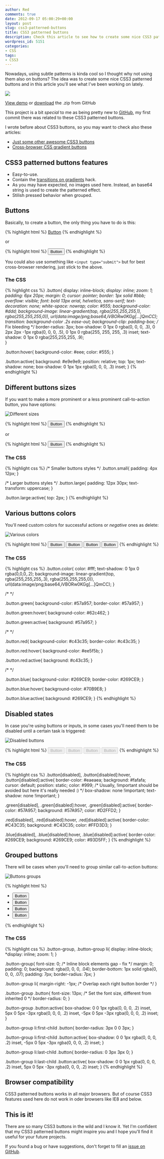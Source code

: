 ```yaml
---
author: Red
comments: true
date: 2012-09-17 05:00:29+00:00
layout: post
slug: css3-patterned-buttons
title: CSS3 patterned buttons
description: Check this article to see how to create some nice CSS3 patterned buttons.
wordpress_id: 5151
categories:
- CSS
tags:
- CSS3
---
```


Nowadays, using subtle patterns is kinda cool so I thought why not using them also on buttons? The idea was to create some nice CSS3 patterned buttons and in this article you'll see what I've been working on lately.

![](/wp-content/uploads/2012/09/css3-patterned-buttons.png)

<!-- more -->

[View demo](/wp-content/uploads/2012/09/css3-patterned-buttons-demo.html)
or [download](https://github.com/catalinred/css3-patterned-buttons) the .zip from GitHub

This project is a bit _special_ to me as being pretty new to [GitHub](https://github.com/catalinred), my first commit there was related to these CSS3 patterned buttons.

I wrote before about CSS3 buttons, so you may want to check also these articles:
	
  * [Just some other awesome CSS3 buttons](http://www.red-team-design.com/just-another-awesome-css3-buttons)	
  * [Cross-browser CSS gradient buttons](http://www.red-team-design.com/cross-browser-css-gradient-buttons)

## CSS3 patterned buttons features
	
  * Easy-to-use.	
  * Contain the [transitions on gradients](http://www.red-team-design.com/faking-transitions-on-gradients) hack.	
  * As you may have expected, no images used here. Instead, an base64 string is used to create the patterned effect.	
  * Stilish pressed behavior when grouped.

## Buttons

Basically, to create a button, the only thing you have to do is this:
    
{% highlight html %}
<a href="" class="button">Button</a>
{% endhighlight %}

or

{% highlight html %}
<button class="button">Button</button>
{% endhighlight %}

You could also use something like `<input type="submit">` but for best cross-browser rendering, just stick to the above.

### The CSS

{% highlight css %}
.button{
  display: inline-block;
  *display: inline;
  zoom: 1;
  padding: 6px 20px;
  margin: 0;
  cursor: pointer;
  border: 1px solid #bbb;
  overflow: visible;
  font: bold 13px arial, helvetica, sans-serif;
  text-decoration: none;
  white-space: nowrap;
  color: #555;
  background-color: #ddd;
  background-image: linear-gradient(top, rgba(255,255,255,1),
                                         rgba(255,255,255,0)),
                    url(data:image/png;base64,iVBORw0KGg[...]QmCC); 
  transition: background-color .2s ease-out;
  background-clip: padding-box; /* Fix bleeding */
  border-radius: 3px;
  box-shadow: 0 1px 0 rgba(0, 0, 0, .3),
              0 2px 2px -1px rgba(0, 0, 0, .5),
              0 1px 0 rgba(255, 255, 255, .3) inset;
  text-shadow: 0 1px 0 rgba(255,255,255, .9);  
}

.button:hover{
  background-color: #eee;
  color: #555;
}

.button:active{
  background: #e9e9e9;
  position: relative;
  top: 1px;
  text-shadow: none;
  box-shadow: 0 1px 1px rgba(0, 0, 0, .3) inset;
}
{% endhighlight %}


## Different buttons sizes

If you want to make a more prominent or a less prominent call-to-action button, you have options:

![Different sizes](/wp-content/uploads/2012/09/css3-patterned-buttons-different-sizes.png)

{% highlight html %}
<button class="small button">Button</button>
{% endhighlight %}

or

{% highlight html %}
<button class="large button">Button</button>
{% endhighlight %}


### The CSS

{% highlight css %}
/* Smaller buttons styles */
.button.small{
  padding: 4px 12px;
}

/* Larger buttons styles */
.button.large{
  padding: 12px 30px;
  text-transform: uppercase;
}

.button.large:active{
  top: 2px;
}
{% endhighlight %}

## Various buttons colors

You'll need custom colors for successful actions or _negative_ ones as delete:

![Various colors](/wp-content/uploads/2012/09/css3-patterned-buttons-colored.png)

{% highlight html %}
<button class="button">Button</button>
<button class="color red button">Button</button>
<button class="color green button">Button</button>
<button class="color blue button">Button</button>
{% endhighlight %}

### The CSS
    
{% highlight css %}
.button.color{
  color: #fff;
  text-shadow: 0 1px 0 rgba(0,0,0,.2);
  background-image: linear-gradient(top, rgba(255,255,255,.3), 
             rgba(255,255,255,0)),
                    url(data:image/png;base64,iVBORw0KGg[...]QmCC);
}

/* */

.button.green{
  background-color: #57a957;
  border-color: #57a957;
}

.button.green:hover{
  background-color: #62c462;
}

.button.green:active{
  background: #57a957;
}

/* */

.button.red{
  background-color: #c43c35;
  border-color: #c43c35;
}

.button.red:hover{
  background-color: #ee5f5b;
}

.button.red:active{
  background: #c43c35;
}

/* */

.button.blue{
  background-color: #269CE9;
  border-color: #269CE9;
}

.button.blue:hover{
  background-color: #70B9E8;
}

.button.blue:active{
  background: #269CE9;
}
{% endhighlight %}

## Disabled states

In case you're using buttons or inputs, in some cases you'll need them to be disabled until a certain task is triggered:

![Disabled buttons](/wp-content/uploads/2012/09/css3-patterned-buttons-disabled.png)


{% highlight html %}
<button class="button" disabled>Button</button>
<button class="color red button" disabled>Button</button>
<button class="color green button" disabled>Button</button>
<button class="color blue button" disabled>Button</button>
{% endhighlight %}

### The CSS

{% highlight css %}
.button[disabled], .button[disabled]:hover, .button[disabled]:active{
  border-color: #eaeaea;
  background: #fafafa;
  cursor: default;
  position: static;
  color: #999;
  /* Usually, !important should be avoided but here it's really needed :) */
  box-shadow: none !important;
  text-shadow: none !important;
}

.green[disabled], .green[disabled]:hover, .green[disabled]:active{
  border-color: #57A957;
  background: #57A957;
  color: #D2FFD2;
}

.red[disabled], .red[disabled]:hover, .red[disabled]:active{
  border-color: #C43C35;
  background: #C43C35;
  color: #FFD3D3;
}

.blue[disabled], .blue[disabled]:hover, .blue[disabled]:active{
  border-color: #269CE9;
  background: #269CE9;
  color: #93D5FF;
}
{% endhighlight %}

## Grouped buttons

There will be cases when you'll need to group similar call-to-action buttons:

![Buttons groups](/wp-content/uploads/2012/09/css3-patterned-buttons-group.png)


{% highlight html %}
<ul class="button-group">
  <li><button class="button">Button</button></li>
  <li><button class="button">Button</button></li>
  <li><button class="button">Button</button></li>
  <li><button class="button">Button</button></li>
</ul>
{% endhighlight %}

### The CSS

{% highlight css %}
.button-group,
.button-group li{
  display: inline-block;
  *display: inline;
  zoom: 1;
}

.button-group{
  font-size: 0; /* Inline block elements gap - fix */
  margin: 0;
  padding: 0;
  background: rgba(0, 0, 0, .04);
  border-bottom: 1px solid rgba(0, 0, 0, .07);
  padding: 7px;
  border-radius: 7px; 
}

.button-group li{
  margin-right: -1px; /* Overlap each right button border */
}

.button-group .button{
  font-size: 13px; /* Set the font size, different from inherited 0 */
  border-radius: 0; 
}

.button-group .button:active{
  box-shadow: 0 0 1px rgba(0, 0, 0, .2) inset,
              5px 0 5px -3px rgba(0, 0, 0, .2) inset,
              -5px 0 5px -3px rgba(0, 0, 0, .2) inset;   
}

.button-group li:first-child .button{
  border-radius: 3px 0 0 3px;
}

.button-group li:first-child .button:active{
  box-shadow: 0 0 1px rgba(0, 0, 0, .2) inset,
              -5px 0 5px -3px rgba(0, 0, 0, .2) inset;
}

.button-group li:last-child .button{
  border-radius: 0 3px 3px 0;
}

.button-group li:last-child .button:active{
  box-shadow: 0 0 1px rgba(0, 0, 0, .2) inset,
              5px 0 5px -3px rgba(0, 0, 0, .2) inset;
}
{% endhighlight %}


## Browser compatibility

CSS3 patterned buttons works in all major browsers. But of course CSS3 features used here do not work in oder browsers like IE8 and below.

## This is it!

There are so many CSS3 buttons in the wild and I know it. Yet I'm confident that my CSS3 patterned buttons might inspire you and I hope you'll find it useful for your future projects.

If you found a bug or have suggestions, don't forget to fill an [issue on GitHub](https://github.com/catalinred/css3-patterned-buttons/issues).